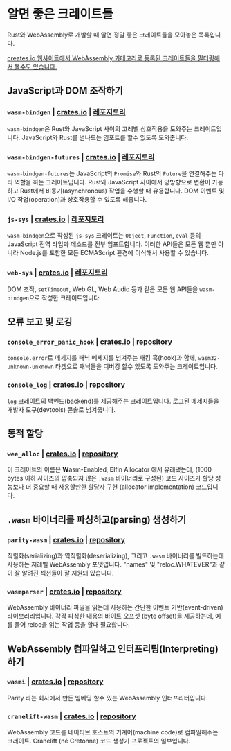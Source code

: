 # 알면 좋은 크레이트들

Rust와 WebAssembly로 개발할 때 알면 정말 좋은 크레이트들을 모아놓은 목록입니다.

[creates.io 웹사이트에서 WebAssembly 카테고리로 등록된 크레이트들을 필터링해서 볼수도 있습니다.][wasm-category]

## JavaScript과 DOM 조작하기

### `wasm-bindgen` | [crates.io](https://crates.io/crates/wasm-bindgen) | [레포지토리](https://github.com/rustwasm/wasm-bindgen)

`wasm-bindgen`은 Rust와 JavaScript 사이의 고레벨 상호작용을 도와주는 크레이트입니다. JavaScript와 Rust를 넘나드는 임포트를 할수 있도록 도와줍니다.

### `wasm-bindgen-futures` | [crates.io](https://crates.io/crates/wasm-bindgen-futures) | [레포지토리](https://github.com/rustwasm/wasm-bindgen/tree/master/crates/futures)

`wasm-bindgen-futures`는 JavaScript의 `Promise`와 Rust의 `Future`을 연결해주는 다리 역할을 하는 크레이트입니다. Rust와 JavaScript 사이에서 양방향으로 변환이 가능하고 Rust에서 비동기(asynchronous) 작업을 수행할 때 유용합니다. DOM 이벤트 및 I/O 작업(operation)과 상호작용할 수 있도록 해줍니다.

### `js-sys` | [crates.io](https://crates.io/crates/js-sys) | [레포지토리](https://github.com/rustwasm/wasm-bindgen/tree/master/crates/js-sys)

`wasm-bindgen`으로 작성된 `js-sys` 크레이트는 `Object`, `Function`, `eval` 등의 JavaScript 전역 타입과 메소드를 전부 임포트합니다. 이러한 API들은 모든 웹 뿐만 아니라 Node.js를 포함한 모든 ECMAScript 환경에 이식해서 사용할 수 있습니다.

### `web-sys` | [crates.io](https://crates.io/crates/web-sys) | [레포지토리](https://github.com/rustwasm/wasm-bindgen/tree/master/crates/web-sys)

DOM 조작, `setTimeout`, Web GL, Web Audio 등과 같은 모든 웹 API들을 `wasm-bindgen`으로 작성한 크레이트입니다.

## 오류 보고 및 로깅

### `console_error_panic_hook` | [crates.io](https://crates.io/crates/console_error_panic_hook) | [repository](https://github.com/rustwasm/console_error_panic_hook)

`console.error`로 메세지를 패닉 메세지를 넘겨주는 패킹 훅(hook)과 함께, `wasm32-unknown-unknown` 타겟으로 패닉들을 디버깅 할수 있도록 도와주는 크레이트입니다.

### `console_log` | [crates.io](https://crates.io/crates/console_log) | [repository](https://github.com/iamcodemaker/console_log)

[`log` 크레이트](https://crates.io/crates/log)의 백엔드(backend)를 제공해주는 크레이트입니다. 로그된 메세지들을 개발자 도구(devtools) 콘솔로 넘겨줍니다.

## 동적 할당

### `wee_alloc` | [crates.io](https://crates.io/crates/wee_alloc) | [repository](https://github.com/rustwasm/wee_alloc)

이 크레이트의 이름은 **W**asm-**E**nabled, **E**lfin Allocator 에서 유래됐는데, (1000 bytes 이하 사이즈의 압축되지 않은 `.wasm` 바이너리로 구성된) 코드 사이즈가 할당 성능보다 더 중요할 때 사용할만한 할당자 구현 (allocator implementation) 코드입니다.

## `.wasm` 바이너리를 파싱하고(parsing) 생성하기

### `parity-wasm` | [crates.io](https://crates.io/crates/parity-wasm) | [repository](https://github.com/paritytech/parity-wasm)

직렬화(serializing)과 역직렬화(deserializing), 그리고 `.wasm` 바이너리를 빌드하는데 사용하는 저레벨 WebAssembly 포맷입니다. "names" 및 "reloc.WHATEVER"과 같이 잘 알려진 섹션들이 잘 지원돼 있습니다.

### `wasmparser` | [crates.io](https://crates.io/crates/wasmparser) | [repository](https://github.com/yurydelendik/wasmparser.rs)

WebAssembly 바이너리 파일을 읽는데 사용하는 간단한 이벤트 기반(event-driven) 라이브러리입니다. 각각 파싱한 내용의 바이트 오프셋 (byte offset)을 제공하는데, 예를 들어 reloc을 읽는 작업 등을 할때 필요합니다.

## WebAssembly 컴파일하고 인터프리팅(Interpreting)하기

### `wasmi` | [crates.io](https://crates.io/crates/wasmi) | [repository](https://github.com/paritytech/wasmi)

Parity 라는 회사에서 만든 임베딩 할수 있는 WebAssembly 인터프리터입니다.

### `cranelift-wasm` | [crates.io](https://crates.io/crates/cranelift-wasm) | [repository](https://github.com/bytecodealliance/wasmtime/tree/master/cranelift)

WebAssembly 코드를 네이티브 호스트의 기계어(machine code)로 컴파일해주는 크레이트. Cranelift (né Cretonne) 코드 생성기 프로젝트의 일부입니다.

[wasm-category]: https://crates.io/categories/wasm
